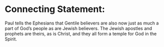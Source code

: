 # Connecting Statement:

Paul tells the Ephesians that Gentile believers are also now just as much a part of God’s people as are Jewish believers. The Jewish apostles and prophets are theirs, as is Christ, and they all form a temple for God in the Spirit.